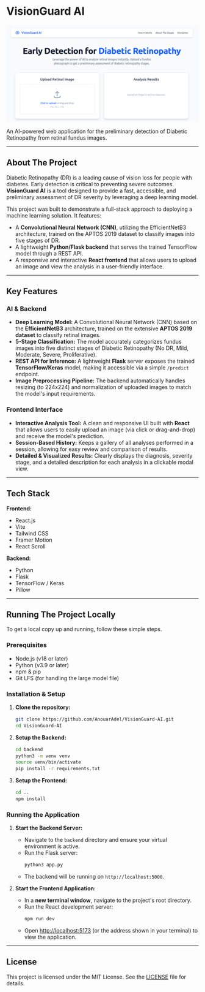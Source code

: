 # VisionGuard AI

![VisionGuard AI Screenshot](src/assets/screenshot.png)

An AI-powered web application for the preliminary detection of Diabetic Retinopathy from retinal fundus images.

---

## About The Project

Diabetic Retinopathy (DR) is a leading cause of vision loss for people with diabetes. Early detection is critical to preventing severe outcomes. **VisionGuard AI** is a tool designed to provide a fast, accessible, and preliminary assessment of DR severity by leveraging a deep learning model.

This project was built to demonstrate a full-stack approach to deploying a machine learning solution. It features:
*   A **Convolutional Neural Network (CNN)**, utilizing the EfficientNetB3 architecture, trained on the APTOS 2019 dataset to classify images into five stages of DR.
*   A lightweight **Python/Flask backend** that serves the trained TensorFlow model through a REST API.
*   A responsive and interactive **React frontend** that allows users to upload an image and view the analysis in a user-friendly interface.

---

## Key Features

### AI & Backend

*   **Deep Learning Model:** A Convolutional Neural Network (CNN) based on the **EfficientNetB3** architecture, trained on the extensive **APTOS 2019 dataset** to classify retinal images.
*   **5-Stage Classification:** The model accurately categorizes fundus images into five distinct stages of Diabetic Retinopathy (No DR, Mild, Moderate, Severe, Proliferative).
*   **REST API for Inference:** A lightweight **Flask** server exposes the trained **TensorFlow/Keras** model, making it accessible via a simple `/predict` endpoint.
*   **Image Preprocessing Pipeline:** The backend automatically handles resizing (to 224x224) and normalization of uploaded images to match the model's input requirements.

### Frontend Interface

*   **Interactive Analysis Tool:** A clean and responsive UI built with **React** that allows users to easily upload an image (via click or drag-and-drop) and receive the model's prediction.
*   **Session-Based History:** Keeps a gallery of all analyses performed in a session, allowing for easy review and comparison of results.
*   **Detailed & Visualized Results:** Clearly displays the diagnosis, severity stage, and a detailed description for each analysis in a clickable modal view.

---

## Tech Stack

**Frontend:**
*   React.js
*   Vite
*   Tailwind CSS
*   Framer Motion
*   React Scroll

**Backend:**
*   Python
*   Flask
*   TensorFlow / Keras
*   Pillow

---

## Running The Project Locally

To get a local copy up and running, follow these simple steps.

### Prerequisites

*   Node.js (v18 or later)
*   Python (v3.9 or later)
*   npm & pip
*   Git LFS (for handling the large model file)

### Installation & Setup

1.  **Clone the repository:**
    ```sh
    git clone https://github.com/AnouarAdel/VisionGuard-AI.git
    cd VisionGuard-AI
    ```

2.  **Setup the Backend:**
    ```sh
    cd backend
    python3 -m venv venv
    source venv/bin/activate
    pip install -r requirements.txt 
    ```

3.  **Setup the Frontend:**
    ```sh
    cd .. 
    npm install
    ```

### Running the Application

1.  **Start the Backend Server:**
    *   Navigate to the `backend` directory and ensure your virtual environment is active.
    *   Run the Flask server:
        ```sh
        python3 app.py
        ```
    *   The backend will be running on `http://localhost:5000`.

2.  **Start the Frontend Application:**
    *   In a **new terminal window**, navigate to the project's root directory.
    *   Run the React development server:
        ```sh
        npm run dev
        ```
    *   Open [http://localhost:5173](http://localhost:5173) (or the address shown in your terminal) to view the application.

---

## License

This project is licensed under the MIT License. See the [LICENSE](LICENSE) file for details.